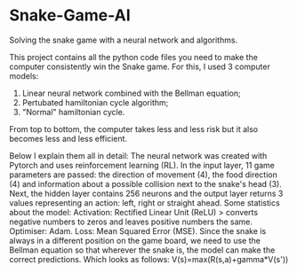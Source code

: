 # Snake-Game-AI
Solving the snake game with a neural network and algorithms.

This project contains all the python code files you need to make the computer consistently win the Snake game. 
For this, I used 3 computer models: 
  1. Linear neural network combined with the Bellman equation;
  2. Pertubated hamiltonian cycle algorithm;
  3. "Normal" hamiltonian cycle.

From top to bottom, the computer takes less and less risk but it also becomes less and less efficient.

Below I explain them all in detail:
The neural network was created with Pytorch and uses reinforcement learning (RL). In the input layer, 11 game parameters are passed: the direction of movement (4), the food direction (4) and information about a possible collision next to the snake's head (3). Next, the hidden layer contains 256 neurons and the output layer returns 3 values representing an action: left, right or straight ahead. Some statistics about the model: 
Activation: Rectified Linear Unit (ReLU) > converts negative numbers to zeros and leaves positive numbers the same.
Optimiser: Adam.
Loss: Mean Squared Error (MSE).
Since the snake is always in a different position on the game board, we need to use the Bellman equation so that wherever the snake is, the model can make the correct predictions. Which looks as follows: V(s)=max(R(s,a)+gamma*V(s'))
